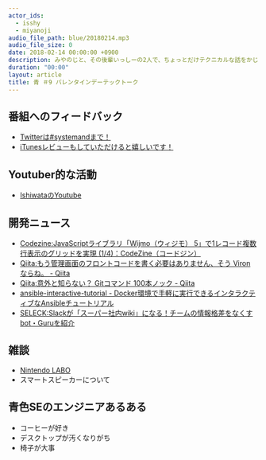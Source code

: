 ```yaml
---
actor_ids:
  - isshy
  - miyanoji
audio_file_path: blue/20180214.mp3
audio_file_size: 0
date: 2018-02-14 00:00:00 +0900
description: みやのじと、その後輩いっしーの2人で、ちょっとだけテクニカルな話をかじっちゃおう！という趣旨で始めた、systemand.onlineのサブチャンネル青です。
duration: "00:00"
layout: article
title: 青 ＃9 バレンタインデーテックトーク
---
```

## 番組へのフィードバック
* [Twitterは#systemandまで！](https://twitter.com/search?q=%23systemand)
* [iTunesレビューもしていただけると嬉しいです！](https://itunes.apple.com/jp/podcast/systemand-online/id1205168408?mt=2)

## Youtuber的な活動

* [IshiwataのYoutube](https://www.youtube.com/channel/UC0dN6GcdwpQA-WdSfI2tmZQ)

## 開発ニュース
* [Codezine:JavaScriptライブラリ「Wijmo（ウィジモ） 5」で1レコード複数行表示のグリッドを実現 (1/4)：CodeZine（コードジン）](https://codezine.jp/article/detail/10642)
* [Qiita:もう管理画面のフロントコードを書く必要はありません、そう Viron ならね。 - Qiita](https://qiita.com/tosaka07/items/87ef283db4b2ee19b636)
* [Qiita:意外と知らない？ Gitコマンド 100本ノック - Qiita](https://qiita.com/ueki05/items/5c233773e3186989bfd3)
* [ansible-interactive-tutorial - Docker環境で手軽に実行できるインタラクティブなAnsibleチュートリアル](http://www.softantenna.com/wp/review/ansible-interactive-tutorial/)
* [SELECK:Slackが「スーパー社内wiki」になる！チームの情報格差をなくすbot・Guruを紹介](https://seleck.cc/1162)

## 雑談
* [Nintendo LABO](https://www.nintendo.co.jp)
* スマートスピーカーについて

## 青色SEのエンジニアあるある
* コーヒーが好き
* デスクトップが汚くなりがち
* 椅子が大事

